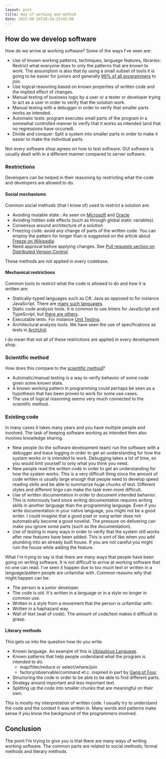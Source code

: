 ```yaml
---
layout: post
title: Way of working and method
date: 2022-09-26T18:24:22+02:00
---
```


## How do we develop software

How do we arrive at working software? Some of the ways I've seen are:

- Use of known working patterns, techniques, language features, libraries: Restrict what everyone does to only the patterns that are known to work. The assumption is also that by using a small subset of tools it is going to be easier for juniors and generally [99% of all programmers](https://www.hanselman.com/blog/dark-matter-developers-the-unseen-99) to join.
- Use logical reasoning based on known properties of written code and the implied effect of changes.
- Manual testing of business logic by a user or a tester or developer trying to act as a user in order to verify that the solution work.
- Manual testing with a debugger in order to verify that smaller parts works as intended.
- Automatic tests: program executes small parts of the program in a somewhat controlled manner to verify that it works as intended (and that no regressions have occured).
- Divide and conquer: Split a system into smaller parts in order to make it easier to make the individual parts.

Not every software shop agrees on how to test software. GUI software is usually dealt with in a different manner compared to server software.

### Restrictions

Developers can be helped in their reasoning by restricting what the code and developers are allowed to do.

#### Social mechanisms

Common social methods (that I know of) used to restrict a solution are:

- Avoiding mutable state : As seen on [Microsoft](https://learn.microsoft.com/en-us/dotnet/csharp/write-safe-efficient-code) and [Oracle](https://blogs.oracle.com/javamagazine/post/java-immutable-objects-strings-date-time-records)
- Avoiding hidden side effects (such as through global static variables).
- Consensus around architecture of a solution
- Freezing code: avoid any change of parts of the written code. You can employ the pattern for longer than is suggested on the article about [Freeze on Wikipedia](https://en.wikipedia.org/wiki/Freeze_(software_engineering)).
- Need approval before applying changes. See [Pull requests section on Distributed Version Control](https://en.wikipedia.org/wiki/Distributed_version_control).

These methods are not applied in every codebase.

#### Mechanical restrictions

Common tools to restrict what the code is allowed to do and how it is written are:

- Statically-typed languages such as C#, Java as opposed to for instance JavaScript. There are [many such languages](https://en.wikipedia.org/wiki/Category:Statically_typed_programming_languages).
- Static code analysis tools. It is common to use linters for JavaScript and TypeScript, but [there are others](https://en.wikipedia.org/wiki/List_of_tools_for_static_code_analysis).
- Executable tests. For instance [Unit Testing](https://en.wikipedia.org/wiki/Unit_testing).
- Architectural analysis tools. We have seen the use of specifications as tests in [ArchUnit](https://www.archunit.org).

I do mean that not all of these restrictions are applied in every development shop.

### Scientific method

How does this compare to the [scientific method](https://en.wikipedia.org/wiki/Scientific_method)?

- Automatic/manual testing is a way to verify behavior of some code given some known state.
- A known working pattern in programming could perhaps be seen as a hypothesis that has been proven to work for some use cases.
- The use of logical reasoning seems very much connected to the scientific method.

### Existing code

In many cases it takes many years and you have multiple people and involved. The task of keeping software working as intended then also involves knowledge sharing.

- New people (to the software development team) run the software with a debugger and trace logging in order to get an understanding for how the system works or is intended to work. Debugging takes a lot of time, so you would limit yourself to only what you think you need.
- New people read the written code in order to get an understanding for how the system works. This is a very difficult thing since the amount of code written is usually large enough that people need to develop speed reading skills and be able to summarize huge chunks of text. Different styles and different lingo can make the task even more difficult.
- Use of written documentation in order to document intended behavior. This is notoriously hard since writing documentation requires writing skills in another language than the programming language. Even if you write documentation in your native language, you might not be a good writer. I could imagine that a good poet or song writer does not automatically become a good novelist. The pressure on delivering can make you ignore some parts (such as the documentation).
- Use of testing in many ways in order to verify that the system still works after new features have been added. This is sort of like when you add plumbing into an already built house. If you are not careful you might ruin the house while adding the feature.

What I'm trying to say is that there are many ways that people have been going on writing software.
It is not difficult to arrive at working software that no one can read. I've seen it happen due to too much text or written in a language/pattern people are unfamiliar with. Common reasons why that might happen can be:

- The person is a junior developer.
- The code is old. It's written in a language or in a style no longer in common use.
- Written in a style from a movement that the person is unfamiliar with.
- Written in a haphazard way.
- Wall of text (wall of code). The amount of code/text makes it difficult to grasp.

#### Literary methods

This gets us into the question how do you write.

- Known language. An example of this is [Ubiquitous Language](https://martinfowler.com/bliki/UbiquitousLanguage.html).
- Known patterns that help people understand what the program is intended to do.
  - map/filter/reduce or select/where/join
  - factory/observable/command et.c. inspired in part by [Gang of Four](https://martinfowler.com/bliki/GangOfFour.html).
- Structuring the code in order to be able to be able to find different parts.
- Strategy around important and less important text.
- Splitting up the code into smaller chunks that are meaningful on their own.

This is mostly my interpretation of written code. I usually try to understand the code and the context it was written in. Many words and patterns make sense if you know the background of the programmers involved.

## Conclusion

The point I'm trying to give you is that there are many ways of writing working software. The common parts are related to social methods, formal methods and literary methods.
